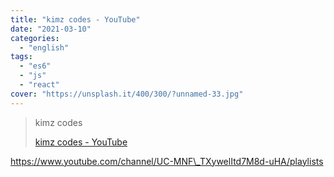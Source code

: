 ```yaml
---
title: "kimz codes - YouTube"
date: "2021-03-10"
categories:
  - "english"
tags:
  - "es6"
  - "js"
  - "react"
cover: "https://unsplash.it/400/300/?unnamed-33.jpg"
---
```


> kimz codes
>
> [kimz codes - YouTube](https://www.youtube.com/channel/UC-MNF_TXywelItd7M8d-uHA/playlists)

https://www.youtube.com/channel/UC-MNF\_TXywelItd7M8d-uHA/playlists

